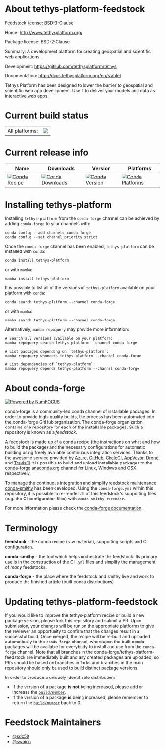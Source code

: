 About tethys-platform-feedstock
===============================

Feedstock license: [BSD-3-Clause](https://github.com/conda-forge/tethys-platform-feedstock/blob/main/LICENSE.txt)

Home: http://www.tethysplatform.org/

Package license: BSD-2-Clause

Summary: A development platform for creating geospatial and scientific web applications.

Development: https://github.com/tethysplatform/tethys

Documentation: http://docs.tethysplatform.org/en/stable/

Tethys Platform has been designed to lower the barrier to geospatial and
scientific web app development. Use it to deliver your models and data as
interactive web apps.


Current build status
====================


<table><tr><td>All platforms:</td>
    <td>
      <a href="https://dev.azure.com/conda-forge/feedstock-builds/_build/latest?definitionId=17222&branchName=main">
        <img src="https://dev.azure.com/conda-forge/feedstock-builds/_apis/build/status/tethys-platform-feedstock?branchName=main">
      </a>
    </td>
  </tr>
</table>

Current release info
====================

| Name | Downloads | Version | Platforms |
| --- | --- | --- | --- |
| [![Conda Recipe](https://img.shields.io/badge/recipe-tethys--platform-green.svg)](https://anaconda.org/conda-forge/tethys-platform) | [![Conda Downloads](https://img.shields.io/conda/dn/conda-forge/tethys-platform.svg)](https://anaconda.org/conda-forge/tethys-platform) | [![Conda Version](https://img.shields.io/conda/vn/conda-forge/tethys-platform.svg)](https://anaconda.org/conda-forge/tethys-platform) | [![Conda Platforms](https://img.shields.io/conda/pn/conda-forge/tethys-platform.svg)](https://anaconda.org/conda-forge/tethys-platform) |

Installing tethys-platform
==========================

Installing `tethys-platform` from the `conda-forge` channel can be achieved by adding `conda-forge` to your channels with:

```
conda config --add channels conda-forge
conda config --set channel_priority strict
```

Once the `conda-forge` channel has been enabled, `tethys-platform` can be installed with `conda`:

```
conda install tethys-platform
```

or with `mamba`:

```
mamba install tethys-platform
```

It is possible to list all of the versions of `tethys-platform` available on your platform with `conda`:

```
conda search tethys-platform --channel conda-forge
```

or with `mamba`:

```
mamba search tethys-platform --channel conda-forge
```

Alternatively, `mamba repoquery` may provide more information:

```
# Search all versions available on your platform:
mamba repoquery search tethys-platform --channel conda-forge

# List packages depending on `tethys-platform`:
mamba repoquery whoneeds tethys-platform --channel conda-forge

# List dependencies of `tethys-platform`:
mamba repoquery depends tethys-platform --channel conda-forge
```


About conda-forge
=================

[![Powered by
NumFOCUS](https://img.shields.io/badge/powered%20by-NumFOCUS-orange.svg?style=flat&colorA=E1523D&colorB=007D8A)](https://numfocus.org)

conda-forge is a community-led conda channel of installable packages.
In order to provide high-quality builds, the process has been automated into the
conda-forge GitHub organization. The conda-forge organization contains one repository
for each of the installable packages. Such a repository is known as a *feedstock*.

A feedstock is made up of a conda recipe (the instructions on what and how to build
the package) and the necessary configurations for automatic building using freely
available continuous integration services. Thanks to the awesome service provided by
[Azure](https://azure.microsoft.com/en-us/services/devops/), [GitHub](https://github.com/),
[CircleCI](https://circleci.com/), [AppVeyor](https://www.appveyor.com/),
[Drone](https://cloud.drone.io/welcome), and [TravisCI](https://travis-ci.com/)
it is possible to build and upload installable packages to the
[conda-forge](https://anaconda.org/conda-forge) [anaconda.org](https://anaconda.org/)
channel for Linux, Windows and OSX respectively.

To manage the continuous integration and simplify feedstock maintenance
[conda-smithy](https://github.com/conda-forge/conda-smithy) has been developed.
Using the ``conda-forge.yml`` within this repository, it is possible to re-render all of
this feedstock's supporting files (e.g. the CI configuration files) with ``conda smithy rerender``.

For more information please check the [conda-forge documentation](https://conda-forge.org/docs/).

Terminology
===========

**feedstock** - the conda recipe (raw material), supporting scripts and CI configuration.

**conda-smithy** - the tool which helps orchestrate the feedstock.
                   Its primary use is in the construction of the CI ``.yml`` files
                   and simplify the management of *many* feedstocks.

**conda-forge** - the place where the feedstock and smithy live and work to
                  produce the finished article (built conda distributions)


Updating tethys-platform-feedstock
==================================

If you would like to improve the tethys-platform recipe or build a new
package version, please fork this repository and submit a PR. Upon submission,
your changes will be run on the appropriate platforms to give the reviewer an
opportunity to confirm that the changes result in a successful build. Once
merged, the recipe will be re-built and uploaded automatically to the
`conda-forge` channel, whereupon the built conda packages will be available for
everybody to install and use from the `conda-forge` channel.
Note that all branches in the conda-forge/tethys-platform-feedstock are
immediately built and any created packages are uploaded, so PRs should be based
on branches in forks and branches in the main repository should only be used to
build distinct package versions.

In order to produce a uniquely identifiable distribution:
 * If the version of a package **is not** being increased, please add or increase
   the [``build/number``](https://docs.conda.io/projects/conda-build/en/latest/resources/define-metadata.html#build-number-and-string).
 * If the version of a package **is** being increased, please remember to return
   the [``build/number``](https://docs.conda.io/projects/conda-build/en/latest/resources/define-metadata.html#build-number-and-string)
   back to 0.

Feedstock Maintainers
=====================

* [@sdc50](https://github.com/sdc50/)
* [@swainn](https://github.com/swainn/)

